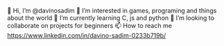 👋 Hi, I’m @davinosadim
👀 I’m interested in games, programing and things about the world
🌱 I’m currently learning C, js and python
💞️ I’m looking to collaborate on projects for beginners
📫 How to reach me https://www.linkedin.com/in/davino-sadim-0233b719b/
